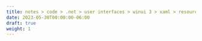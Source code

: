 ```yaml
---
title: notes > code > .net > user interfaces > winui 3 > xaml > resources > theme resources
date: 2023-05-30T00:00:00-06:00
draft: true
weight: 1
---
```


